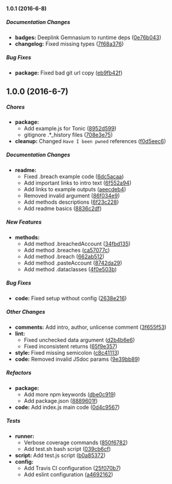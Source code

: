 #### 1.0.1 (2016-6-8)

##### Documentation Changes

* **badges:** Deeplink Gemnasium to runtime deps ([0e76b043](https://github.com/fvdm/nodejs-haveibeenpwned/commit/0e76b043fd9e7dd465366a12239edf6d6ef461bd))
* **changelog:** Fixed missing types ([7f68a376](https://github.com/fvdm/nodejs-haveibeenpwned/commit/7f68a37695ca1f354989092e3bdd572155e2ad1e))

##### Bug Fixes

* **package:** Fixed bad git url copy ([eb9fb42f](https://github.com/fvdm/nodejs-haveibeenpwned/commit/eb9fb42f6f72f5f7ccd3292dfa137b0eb7f1afd1))

## 1.0.0 (2016-6-7)

##### Chores

* **package:**
  * Add example.js for Tonic ([8952d599](https://github.com/fvdm/nodejs-haveibeenpwned/commit/8952d599194e3d35355241165fbb3020b21f41a7))
  * gitignore .*_history files ([708e3e75](https://github.com/fvdm/nodejs-haveibeenpwned/commit/708e3e759283e43d32ebc1b02e02afa72e242a1a))
* **cleanup:** Changed `Have I been pwned` references ([f0d5eec6](https://github.com/fvdm/nodejs-haveibeenpwned/commit/f0d5eec6e7640e094e5c13e63c71c555fcb6196b))

##### Documentation Changes

* **readme:**
  * Fixed .breach example code ([6dc5acaa](https://github.com/fvdm/nodejs-haveibeenpwned/commit/6dc5acaae87407323bfa4fba5f7f0071ab4ae270))
  * Add important links to intro text ([6f552a94](https://github.com/fvdm/nodejs-haveibeenpwned/commit/6f552a949cc33816cbee5a2f4e737b4ac8ed2d0d))
  * Add links to example outputs ([aeecdeb4](https://github.com/fvdm/nodejs-haveibeenpwned/commit/aeecdeb48536ccaa5e0c7431557336edb1379860))
  * Removed invalid argument ([86f034e9](https://github.com/fvdm/nodejs-haveibeenpwned/commit/86f034e934cdc10a273feaa6421b324ff9139538))
  * Add methods descriptions ([6f23c228](https://github.com/fvdm/nodejs-haveibeenpwned/commit/6f23c228fe07cf257342cc3159c8322fa0abf340))
  * Add readme basics ([8836c2df](https://github.com/fvdm/nodejs-haveibeenpwned/commit/8836c2dfa0e86961d2da9d709738c459b748df04))

##### New Features

* **methods:**
  * Add method .breachedAccount ([34fbd135](https://github.com/fvdm/nodejs-haveibeenpwned/commit/34fbd135e5d0fe025a7f03b436ab214bd69735e2))
  * Add method .breaches ([ca57077c](https://github.com/fvdm/nodejs-haveibeenpwned/commit/ca57077ca322911643464fb183d16c1b4494efa1))
  * Add method .breach ([662ab512](https://github.com/fvdm/nodejs-haveibeenpwned/commit/662ab5120faa3a8630f3f8f2b272bb400d051389))
  * Add method .pasteAccount ([8742da29](https://github.com/fvdm/nodejs-haveibeenpwned/commit/8742da293a2abdcc9b673b4e3d7d5ef705935874))
  * Add method .dataclasses ([4f0e503b](https://github.com/fvdm/nodejs-haveibeenpwned/commit/4f0e503b90e76aee1b5b118df50b26aee6bfcb6d))

##### Bug Fixes

* **code:** Fixed setup without config ([2638e216](https://github.com/fvdm/nodejs-haveibeenpwned/commit/2638e21684112940b0af38a30e5675c7620a4c48))

##### Other Changes

* **comments:** Add intro, author, unlicense comment ([3f655f53](https://github.com/fvdm/nodejs-haveibeenpwned/commit/3f655f53f0bc3e16f8b2a2ea500d2bbecc0f3595))
* **lint:**
  * Fixed unchecked data argument ([d2b4b6e6](https://github.com/fvdm/nodejs-haveibeenpwned/commit/d2b4b6e6af106eb60dc282e1c83cda0d98e5edd1))
  * Fixed inconsistent returns ([65f9e357](https://github.com/fvdm/nodejs-haveibeenpwned/commit/65f9e357456b4b1c82b753f96f939564080113a0))
* **style:** Fixed missing semicolon ([c8c41113](https://github.com/fvdm/nodejs-haveibeenpwned/commit/c8c4111390e2119a72b7d70f3e5e5e2b68e3a538))
* **code:** Removed invalid JSdoc params ([9e39bb89](https://github.com/fvdm/nodejs-haveibeenpwned/commit/9e39bb890fe853725c72987c42aae73fcdb8b19d))

##### Refactors

* **package:**
  * Add more npm keywords ([dbe0c919](https://github.com/fvdm/nodejs-haveibeenpwned/commit/dbe0c9197f6d86329160a882433554ff3b25d388))
  * Add package.json ([8889601f](https://github.com/fvdm/nodejs-haveibeenpwned/commit/8889601f092bb116feeaf592e6fa3b27ebbf11c7))
* **code:** Add index.js main code ([0d4c9567](https://github.com/fvdm/nodejs-haveibeenpwned/commit/0d4c9567b630a312d759e7fcf1da9e595cff27cf))

##### Tests

* **runner:**
  * Verbose coverage commands ([850f6782](https://github.com/fvdm/nodejs-haveibeenpwned/commit/850f6782b1ae3d58eace871e7b84fdb0829a94e9))
  * Add test.sh bash script ([039cb6cf](https://github.com/fvdm/nodejs-haveibeenpwned/commit/039cb6cf109c3ab9ced0373b50595cf25f5c24e1))
* **script:** Add test.js script ([b0a85372](https://github.com/fvdm/nodejs-haveibeenpwned/commit/b0a8537244b239befcd1f421c00a9a44b0f78525))
* **config:**
  * Add Travis CI configuration ([25f070b7](https://github.com/fvdm/nodejs-haveibeenpwned/commit/25f070b7f6cd3a785b3d5d7b58fba52e2b097455))
  * Add eslint configuration ([a4692162](https://github.com/fvdm/nodejs-haveibeenpwned/commit/a4692162c8c9ca38b5cf8d55b4c1c1dcaf5ef2be))

